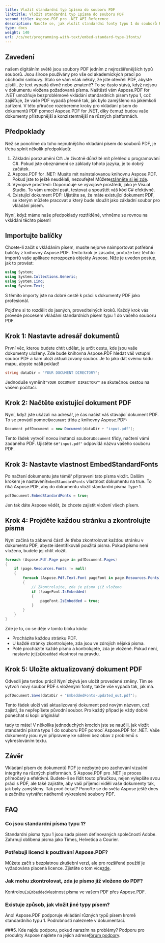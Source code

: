 ```yaml
---
title: Vložit standardní typ 1písma do souboru PDF
linktitle: Vložit standardní typ 1písma do souboru PDF
second_title: Aspose.PDF pro .NET API Reference
description: Naučte se, jak vložit standardní fonty typu 1 do souborů PDF pomocí Aspose.PDF for .NET, pomocí tohoto podrobného průvodce, který zlepší přístupnost vašeho dokumentu.
type: docs
weight: 140
url: /cs/net/programming-with-text/embed-standard-type-1fonts/
---
```

## Zavedení

našem digitálním světě jsou soubory PDF jedním z nejrozšířenějších typů souborů. Jsou široce používány pro vše od akademických prací po obchodní smlouvy. Stalo se vám však někdy, že jste otevřeli PDF, abyste zjistili, že text vypadá divně nebo zmateně? To se často stává, když nejsou v dokumentu vložena požadovaná písma. Naštěstí vám Aspose.PDF for .NET umožňuje bezproblémové vkládání standardních písem typu 1, což zajišťuje, že vaše PDF vypadá přesně tak, jak bylo zamýšleno na jakémkoli zařízení. V této příručce rozebereme kroky pro vkládání písem do dokumentů PDF pomocí Aspose.PDF for .NET, díky čemuž budou vaše dokumenty přístupnější a konzistentnější na různých platformách.

## Předpoklady

Než se ponoříme do toho nejnutnějšího vkládání písem do souborů PDF, je třeba splnit několik předpokladů:

1. Základní porozumění C#: Je životně důležité mít přehled o programování C#. Pokud jste obeznámeni se základy tohoto jazyka, je to dobrý začátek.
2. Aspose.PDF for .NET: Musíte mít nainstalovanou knihovnu Aspose.PDF. Pokud jste to ještě neudělali, nezoufejte! Můžete[stáhněte si jej zde](https://releases.aspose.com/pdf/net/). 
3. Vývojové prostředí: Doporučuje se vývojové prostředí, jako je Visual Studio. To vám umožní psát, testovat a spouštět váš kód C# efektivně.
4. Existující dokument PDF: Ujistěte se, že máte existující dokument PDF, se kterým můžete pracovat a který bude sloužit jako základní soubor pro vkládání písem.

Nyní, když máme naše předpoklady roztříděné, vrhněme se rovnou na vkládání těchto písem!

## Importujte balíčky

Chcete-li začít s vkládáním písem, musíte nejprve naimportovat potřebné balíčky z knihovny Aspose.PDF. Tento krok je zásadní, protože bez těchto importů vaše aplikace nerozpozná objekty Aspose. Níže je uveden postup, jak to provést:

```csharp
using System;
using System.Collections.Generic;
using System.Linq;
using System.Text;
```

S těmito importy jste na dobré cestě k práci s dokumenty PDF jako profesionál.

Pojďme si to rozdělit do jasných, proveditelných kroků. Každý krok vás provede procesem vkládání standardních písem typu 1 do vašeho souboru PDF.

## Krok 1: Nastavte adresář dokumentů

První věc, kterou budete chtít udělat, je určit cestu, kde jsou vaše dokumenty uloženy. Zde bude knihovna Aspose.PDF hledat váš vstupní soubor PDF a kam uloží aktualizovaný soubor. Je to jako dát svému kódu mapu, abyste našli poklad!

```csharp
string dataDir = "YOUR DOCUMENT DIRECTORY";
```

 Jednoduše vyměnit`"YOUR DOCUMENT DIRECTORY"` se skutečnou cestou na vašem počítači.

## Krok 2: Načtěte existující dokument PDF

 Nyní, když jste ukázali na adresář, je čas načíst váš stávající dokument PDF. To se provádí pomocí`Document` třída z knihovny Aspose.PDF:

```csharp
Document pdfDocument = new Document(dataDir + "input.pdf");
```

 Tento řádek vytvoří novou instanci souboru`Document` třídy, načtení vámi zadaného PDF. Ujistěte se`"input.pdf"` odpovídá názvu vašeho souboru PDF.

## Krok 3: Nastavte vlastnost EmbedStandardFonts

 Po načtení dokumentu jste téměř připraveni tato písma vložit. Dalším krokem je nastavení`EmbedStandardFonts` vlastnost dokumentu na true. To říká Aspose.PDF, aby do dokumentu vložil standardní písma Type 1. 

```csharp
pdfDocument.EmbedStandardFonts = true;
```

Jen tak dáte Aspose vědět, že chcete zajistit vložení všech písem.

## Krok 4: Projděte každou stránku a zkontrolujte písma

Nyní začíná ta zábavná část! Je třeba zkontrolovat každou stránku v dokumentu PDF, abyste identifikovali použitá písma. Pokud písmo není vloženo, budete jej chtít vložit. 

```csharp
foreach (Aspose.Pdf.Page page in pdfDocument.Pages)
{
    if (page.Resources.Fonts != null)
    {
        foreach (Aspose.Pdf.Text.Font pageFont in page.Resources.Fonts)
        {
            // Zkontrolujte, zda je písmo již vloženo
            if (!pageFont.IsEmbedded)
            {
                pageFont.IsEmbedded = true;
            }
        }
    }
}
```

Zde je to, co se děje v tomto bloku kódu:
- Procházíte každou stránku PDF.
- U každé stránky zkontrolujete, zda jsou ve zdrojích nějaká písma.
-  Poté procházíte každé písmo a kontrolujete, zda je vložené. Pokud není, nastavte jej`IsEmbedded` vlastnost na pravdu.

## Krok 5: Uložte aktualizovaný dokument PDF

Odvedli jste tvrdou práci! Nyní zbývá jen uložit provedené změny. Tím se vytvoří nový soubor PDF s vloženými fonty, takže vše vypadá tak, jak má.

```csharp
pdfDocument.Save(dataDir + "EmbeddedFonts-updated_out.pdf");
```

Tento řádek uloží váš aktualizovaný dokument pod novým názvem, což zajistí, že nepřepíšete původní soubor. Pro každý případ je vždy dobré ponechat si kopii originálu!

tady to máte! V několika jednoduchých krocích jste se naučili, jak vložit standardní písma typu 1 do souboru PDF pomocí Aspose.PDF for .NET. Vaše dokumenty jsou nyní připraveny ke sdílení bez obav z problémů s vykreslováním textu.

## Závěr

Vkládání písem do dokumentů PDF je nezbytné pro zachování vizuální integrity na různých platformách. S Aspose.PDF pro .NET je proces přímočarý a efektivní. Budete-li se řídit touto příručkou, nejen vylepšíte svou práci s PDF, ale také zajistíte, aby vaši příjemci viděli vaše dokumenty tak, jak byly zamýšleny. Tak proč čekat? Ponořte se do světa Aspose ještě dnes a začněte vytvářet nádherně vykreslené soubory PDF.

## FAQ

### Co jsou standardní písma typu 1?
Standardní písma typu 1 jsou sada písem definovaných společností Adobe. Zahrnují oblíbená písma jako Times, Helvetica a Courier.

### Potřebuji licenci k používání Aspose.PDF?
 Můžete začít s bezplatnou zkušební verzí, ale pro rozšířené použití je vyžadována placená licence. Zjistěte o tom více[zde](https://purchase.aspose.com/buy).

### Jak mohu zkontrolovat, zda je písmo již vloženo do PDF?
 Kontrolou`IsEmbedded`vlastnost písma ve vašem PDF přes Aspose.PDF.

### Existuje způsob, jak vložit jiné typy písem?
Ano! Aspose.PDF podporuje vkládání různých typů písem kromě standardního typu 1. Podrobnosti naleznete v dokumentaci.

###5. Kde najdu podporu, pokud narazím na problémy?
 Podporu pro produkty Aspose najdete na jejich adrese[fórum podpory](https://forum.aspose.com/c/pdf/10).